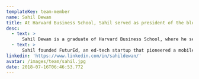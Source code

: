 ```yaml
---
templateKey: team-member
name: Sahil Dewan
title: At Harvard Business School, Sahil served as president of the blockchain and cryptocurrency club. After graduating he worked at Draper Dragon Fund and advised several blockchain projects.
desc:
  - text: >
      Sahil Dewan is a graduate of Harvard Business School, where he served as president of the blockchain and cryptocurrency club. He has worked at Draper Dragon Fund and advised several blockchain projects.
  - text: >
      Sahil founded FuturEd, an ed-tech startup that pioneered a mobile platform for alumni engagement and fundraising for over 100 educational institutions in India. He was also elected country president for AIESEC India, a youth leadership organization present in more than 125 countries.
linkedin: 'https://www.linkedin.com/in/sahildewan/'
avatar: /images/team/sahil.jpg
date: 2018-07-16T06:46:53.772
---
```


